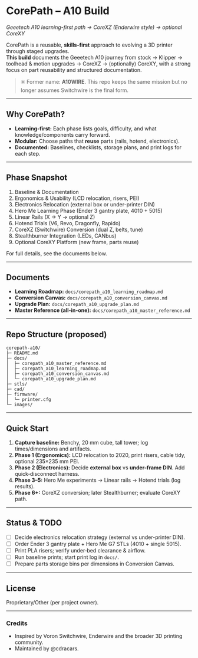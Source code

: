 # CorePath – A10 Build
_Geeetech A10 learning-first path → CoreXZ (Enderwire style) → optional CoreXY_

CorePath is a reusable, **skills-first** approach to evolving a 3D printer through staged upgrades.  
**This build** documents the Geeetech A10 journey from stock → Klipper → toolhead & motion upgrades → CoreXZ → (optionally) CoreXY, with a strong focus on part reusability and structured documentation.

> ✳️ Former name: **A10WIRE**. This repo keeps the same mission but no longer assumes Switchwire is the final form.

---

## Why CorePath?
- **Learning-first:** Each phase lists goals, difficulty, and what knowledge/components carry forward.
- **Modular:** Choose paths that **reuse** parts (rails, hotend, electronics).
- **Documented:** Baselines, checklists, storage plans, and print logs for each step.

---

## Phase Snapshot
1. Baseline & Documentation  
2. Ergonomics & Usability (LCD relocation, risers, PEI)  
3. Electronics Relocation (external box or under-printer DIN)  
4. Hero Me Learning Phase (Ender 3 gantry plate, 4010 + 5015)  
5. Linear Rails (X → Y → optional Z)  
6. Hotend Trials (V6, Revo, Dragonfly, Rapido)  
7. CoreXZ (Switchwire) Conversion (dual Z, belts, tune)  
8. Stealthburner Integration (LEDs, CANbus)  
9. Optional CoreXY Platform (new frame, parts reuse)

For full details, see the documents below.

---

## Documents
- **Learning Roadmap:** `docs/corepath_a10_learning_roadmap.md`  
- **Conversion Canvas:** `docs/corepath_a10_conversion_canvas.md`  
- **Upgrade Plan:** `docs/corepath_a10_upgrade_plan.md`  
- **Master Reference (all-in-one):** `docs/corepath_a10_master_reference.md`

---

## Repo Structure (proposed)
```
corepath-a10/
├─ README.md
├─ docs/
│  ├─ corepath_a10_master_reference.md
│  ├─ corepath_a10_learning_roadmap.md
│  ├─ corepath_a10_conversion_canvas.md
│  └─ corepath_a10_upgrade_plan.md
├─ stls/
├─ cad/
├─ firmware/
│  └─ printer.cfg
└─ images/
```

---

## Quick Start
1. **Capture baseline:** Benchy, 20 mm cube, tall tower; log times/dimensions and artifacts.  
2. **Phase 1 (Ergonomics):** LCD relocation to 2020, print risers, cable tidy, optional 235×235 mm PEI.  
3. **Phase 2 (Electronics):** Decide **external box** vs **under-frame DIN**. Add quick‑disconnect harness.  
4. **Phase 3–5:** Hero Me experiments → Linear rails → Hotend trials (log results).  
5. **Phase 6+:** CoreXZ conversion; later Stealthburner; evaluate CoreXY path.

---

## Status & TODO
- [ ] Decide electronics relocation strategy (external vs under-printer DIN).
- [ ] Order Ender 3 gantry plate + Hero Me G7 STLs (4010 + single 5015).
- [ ] Print PLA risers; verify under‑bed clearance & airflow.
- [ ] Run baseline prints; start print log in `docs/`.
- [ ] Prepare parts storage bins per dimensions in Conversion Canvas.

---

## License
Proprietary/Other (per project owner).

---

### Credits
- Inspired by Voron Switchwire, Enderwire and the broader 3D printing community.
- Maintained by @cdracars.
